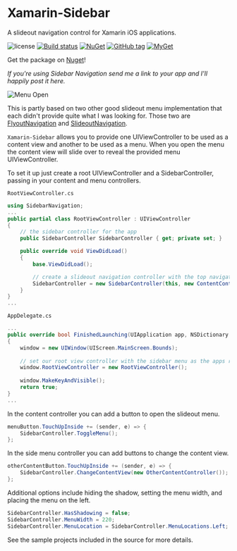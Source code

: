 Xamarin-Sidebar
============================

A slideout navigation control for Xamarin iOS applications.

![license](https://img.shields.io/github/license/jdehlin/Xamarin-Sidebar.svg)
[![Build status](https://ci.appveyor.com/api/projects/status/lonmgoyb01ikni8q?svg=true)](https://ci.appveyor.com/project/martijn00/xamarin-sidebar)
[![NuGet](https://img.shields.io/nuget/v/SidebarNavigation.svg)](https://www.nuget.org/packages/SidebarNavigation/)
[![GitHub tag](https://img.shields.io/github/tag/jdehlin/Xamarin-Sidebar.svg)](https://github.com/jdehlin/Xamarin-Sidebar/releases)
[![MyGet](https://img.shields.io/myget/martijn00/v/xamarin-sidebar.svg)](https://www.myget.org/F/martijn00/api/v3/index.json)

Get the package on [Nuget](https://www.nuget.org/packages/SidebarNavigation/)!

*If you're using Sidebar Navigation send me a link to your app and I'll happily post it here.*

![Menu Open](https://raw.githubusercontent.com/jdehlin/Xamarin-Sidebar/master/Screenshots/Transition.png)

This is partly based on two other good slideout menu implementation that each didn't 
provide quite what I was looking for. Those two are 
[FlyoutNavigation](https://github.com/Clancey/FlyoutNavigation)
and
[SlideoutNavigation](https://github.com/thedillonb/MonoTouch.SlideoutNavigation/).

`Xamarin-Sidebar` allows you to provide one UIViewController to be used as a content view
and another to be used as a menu. When you open the menu the content view will slide over
to reveal the provided menu UIViewController.

To set it up just create a root UIViewController and a SidebarController, passing in your 
content and menu controllers.

`RootViewController.cs`
```csharp
using SidebarNavigation;
...
public partial class RootViewController : UIViewController
{
	// the sidebar controller for the app
	public SidebarController SidebarController { get; private set; }

	public override void ViewDidLoad()
	{
		base.ViewDidLoad();

		// create a slideout navigation controller with the top navigation controller and the menu view controller
		SidebarController = new SidebarController(this, new ContentController(), new SideMenuController());
	}
}
...
```

`AppDelegate.cs`
```csharp
...
public override bool FinishedLaunching(UIApplication app, NSDictionary options)
{
	window = new UIWindow(UIScreen.MainScreen.Bounds);
	
	// set our root view controller with the sidebar menu as the apps root view controller
	window.RootViewController = new RootViewController();
	
	window.MakeKeyAndVisible();
	return true;
}
...
```

In the content controller you can add a button to open the slideout menu.

```csharp
menuButton.TouchUpInside += (sender, e) => {
	SidebarController.ToggleMenu();
};
```

In the side menu controller you can add buttons to change the content view.

```csharp
otherContentButton.TouchUpInside += (sender, e) => {
	SidebarController.ChangeContentView(new OtherContentController());
};
```

Additional options include hiding the shadow, setting the menu width, and placing the menu 
on the left.

```csharp
SidebarController.HasShadowing = false;
SidebarController.MenuWidth = 220;
SidebarController.MenuLocation = SidebarController.MenuLocations.Left;
```

See the sample projects included in the source for more details.

